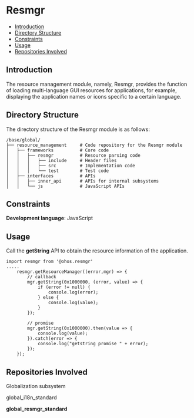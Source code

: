 # Resmgr<a name="EN-US_TOPIC_0000001162518223"></a>

-   [Introduction](#section11660541593)
-   [Directory Structure](#section1464106163817)
-   [Constraints](#section1718733212019)
-   [Usage](#section894511013511)
-   [Repositories Involved](#section15583142420413)

## Introduction<a name="section11660541593"></a>

The resource management module, namely, Resmgr, provides the function of loading multi-language GUI resources for applications, for example, displaying the application names or icons specific to a certain language.

## Directory Structure<a name="section1464106163817"></a>

The directory structure of the Resmgr module is as follows:

```
/base/global/
├── resource_management     # Code repository for the Resmgr module
│   ├── frameworks          # Core code
│   │   ├── resmgr          # Resource parsing code
│   │   │   ├── include     # Header files
│   │   │   ├── src         # Implementation code
│   │   │   └── test        # Test code
│   ├── interfaces          # APIs
│   │   ├── inner_api       # APIs for internal subsystems
│   │   └── js              # JavaScript APIs
```

## Constraints<a name="section1718733212019"></a>

**Development language**: JavaScript

## Usage<a name="section894511013511"></a>

Call the  **getString**  API to obtain the resource information of the application.

```
import resmgr from '@ohos.resmgr'
.....
    resmgr.getResourceManager((error,mgr) => {
        // callback
        mgr.getString(0x1000000, (error, value) => {
            if (error != null) {
                console.log(error);
            } else {
                console.log(value);
            }
        });

        // promise
        mgr.getString(0x1000000).then(value => {
            console.log(value);
        }).catch(error => {
            console.log("getstring promise " + error);
        });
    });
```

## Repositories Involved<a name="section15583142420413"></a>

Globalization subsystem

global\_i18n\_standard

**global\_resmgr\_standard**

